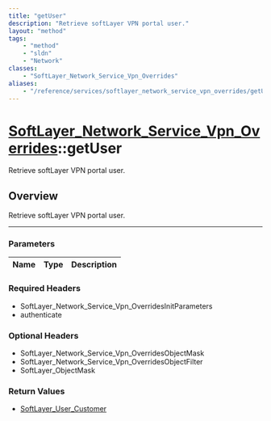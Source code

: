 ```yaml
---
title: "getUser"
description: "Retrieve softLayer VPN portal user."
layout: "method"
tags:
    - "method"
    - "sldn"
    - "Network"
classes:
    - "SoftLayer_Network_Service_Vpn_Overrides"
aliases:
    - "/reference/services/softlayer_network_service_vpn_overrides/getUser"
---
```

# [SoftLayer_Network_Service_Vpn_Overrides](/reference/services/SoftLayer_Network_Service_Vpn_Overrides)::getUser


Retrieve softLayer VPN portal user.


## Overview 
Retrieve softLayer VPN portal user.

-----

### Parameters 
|Name | Type | Description |
| --- | --- | --- |


### Required Headers
* SoftLayer_Network_Service_Vpn_OverridesInitParameters
* authenticate


### Optional Headers
* SoftLayer_Network_Service_Vpn_OverridesObjectMask
* SoftLayer_Network_Service_Vpn_OverridesObjectFilter
* SoftLayer_ObjectMask

### Return Values
* <a href='/reference/datatypes/SoftLayer_User_Customer'>SoftLayer_User_Customer </a>




